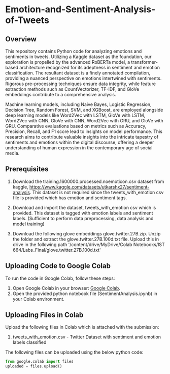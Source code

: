 # Emotion-and-Sentiment-Analysis-of-Tweets

## Overview

This repository contains Python code for analyzing emotions and sentiments in tweets. Utilizing a Kaggle dataset as the foundation, our exploration is propelled by the advanced RoBERTa model, a transformer-based architecture recognized for its adeptness in sentiment and emotion classification. The resultant dataset is a finely annotated compilation, providing a nuanced perspective on emotions intertwined with sentiments. Rigorous pre-processing techniques ensure data integrity, while feature extraction methods such as CountVectorizer, TF-IDF, and GloVe embeddings contribute to a comprehensive analysis.

Machine learning models, including Naive Bayes, Logistic Regression, Decision Tree, Random Forest, SVM, and XGBoost, are employed alongside deep learning models like Word2Vec with LSTM, GloVe with LSTM, Word2Vec with CNN, GloVe with CNN, Word2Vec with GRU, and GloVe with GRU. Comparative evaluations based on metrics such as Accuracy, Precision, Recall, and F1 score lead to insights on model performance. This research aims to contribute valuable insights into the intricate tapestry of sentiments and emotions within the digital discourse, offering a deeper understanding of human expression in the contemporary age of social media.

## Prerequisites

1. Download the training.1600000.processed.noemoticon.csv dataset from kaggle, https://www.kaggle.com/datasets/utkarshx27/sentiment-analysis. This dataset is not required since the tweets_with_emotion csv file is provided which has emotion and sentiment tags.

2. Download and import the dataset, tweets_with_emotion csv which is provided. This dataset is tagged with emotion labels and sentiment labels. (Sufficient to perform data preprocessing, data analysis and model training)

3. Download the following glove embeddings glove.twitter.27B.zip. Unzip the folder and extract the glove.twitter.27B.100d.txt file. Upload this in drive in the following path
'/content/drive/MyDrive/Colab Notebooks/IST 664/Labs_Final/glove.twitter.27B.100d.txt'

## Uploading Code to Google Colab

To run the code in Google Colab, follow these steps:

1. Open Google Colab in your browser: [Google Colab](https://colab.research.google.com/).
2. Open the provided python notebook file (SentimentAnalysis.ipynb) in your Colab environment.

## Uploading Files in Colab

Upload the following files in Colab which is attached with the submission:

1. tweets_with_emotion.csv - Twitter Dataset with sentiment and emotion labels classified

The following files can be uploaded using the below python code:

```python
from google.colab import files
uploaded = files.upload()
```
